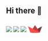 ## Hi there 👋



<a href="https://streamlit.io/" target="blank"><img align="center" src="https://static-00.iconduck.com/assets.00/microsoft-azure-icon-512x396-6fn0yfat.png" height="35" /></a>
<a href="https://streamlit.io/" target="blank"><img align="center" src="https://cdn-icons-png.flaticon.com/512/5968/5968286.png" height="40" /></a>
<a href="https://streamlit.io/" target="blank"><img align="center" src="https://static-00.iconduck.com/assets.00/aws-icon-512x512-4v2f55fn.png" height="40" /></a>
<a href="https://streamlit.io/" target="blank"><img align="center" src="https://raw.githubusercontent.com/github/explore/968d1eb8fb6b704c6be917f0000283face4f33ee/topics/streamlit/streamlit.png" height="40" /></a>

<!--
**Edgarciah/Edgarciah** is a ✨ _special_ ✨ repository because its `README.md` (this file) appears on your GitHub profile.

Here are some ideas to get you started:

- 🔭 I’m currently working on ...
- 🌱 I’m currently learning ...
- 👯 I’m looking to collaborate on ...
- 🤔 I’m looking for help with ...
- 💬 Ask me about ...
- 📫 How to reach me: ...
- 😄 Pronouns: ...
- ⚡ Fun fact: ...
-->
